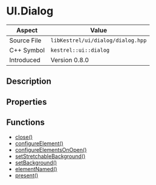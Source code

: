 # UI.Dialog
| Aspect | Value |
| --- | --- |
| Source File | `libKestrel/ui/dialog/dialog.hpp` |
| C++ Symbol | `kestrel::ui::dialog` |
| Introduced | Version 0.8.0 |
## Description

## Properties

## Functions

 - [close()](close.md)
 - [configureElement()](configureElement.md)
 - [configureElementsOnOpen()](configureElementsOnOpen.md)
 - [setStretchableBackground()](setStretchableBackground.md)
 - [setBackground()](setBackground.md)
 - [elementNamed()](elementNamed.md)
 - [present()](present.md)

